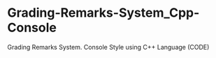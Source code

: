 # Grading-Remarks-System_Cpp-Console
Grading Remarks System. Console Style using C++ Language (CODE)
